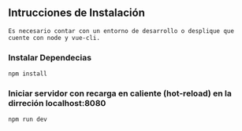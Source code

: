 ## Intrucciones de Instalación
```
Es necesario contar con un entorno de desarrollo o desplique que cuente con node y vue-cli.
```
### Instalar Dependecias
```
npm install
```
### Iniciar servidor con recarga en caliente (hot-reload) en la dirreción localhost:8080
```
npm run dev
```
